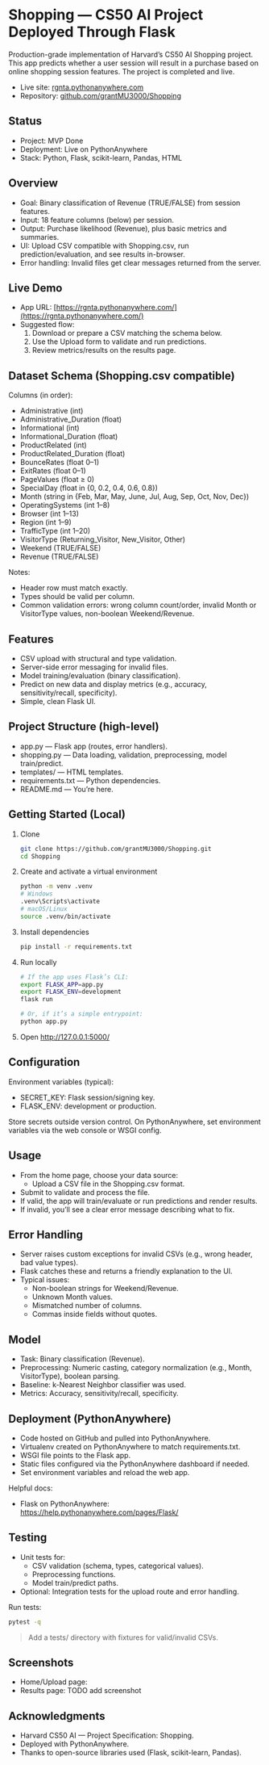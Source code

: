 # Shopping — CS50 AI Project Deployed Through Flask

Production-grade implementation of Harvard’s CS50 AI Shopping project. This app predicts whether a user session will result in a purchase based on online shopping session features. The project is completed and live.

- Live site: [rgnta.pythonanywhere.com](https://rgnta.pythonanywhere.com/)
- Repository: [github.com/grantMU3000/Shopping](https://github.com/grantMU3000/Shopping)

## Status

- Project: MVP Done
- Deployment: Live on PythonAnywhere
- Stack: Python, Flask, scikit-learn, Pandas, HTML

## Overview

- Goal: Binary classification of Revenue (TRUE/FALSE) from session features.
- Input: 18 feature columns (below) per session.
- Output: Purchase likelihood (Revenue), plus basic metrics and summaries.
- UI: Upload CSV compatible with Shopping.csv, run prediction/evaluation, and see results in-browser.
- Error handling: Invalid files get clear messages returned from the server.

## Live Demo

- App URL: [https://rgnta.pythonanywhere.com/](https://rgnta.pythonanywhere.com/)
- Suggested flow:
  1. Download or prepare a CSV matching the schema below.
  2. Use the Upload form to validate and run predictions.
  3. Review metrics/results on the results page.

## Dataset Schema (Shopping.csv compatible)

Columns (in order):

- Administrative (int)
- Administrative_Duration (float)
- Informational (int)
- Informational_Duration (float)
- ProductRelated (int)
- ProductRelated_Duration (float)
- BounceRates (float 0–1)
- ExitRates (float 0–1)
- PageValues (float ≥ 0)
- SpecialDay (float in {0, 0.2, 0.4, 0.6, 0.8})
- Month (string in {Feb, Mar, May, June, Jul, Aug, Sep, Oct, Nov, Dec})
- OperatingSystems (int 1–8)
- Browser (int 1–13)
- Region (int 1–9)
- TrafficType (int 1–20)
- VisitorType (Returning_Visitor, New_Visitor, Other)
- Weekend (TRUE/FALSE)
- Revenue (TRUE/FALSE)

Notes:

- Header row must match exactly.
- Types should be valid per column.
- Common validation errors: wrong column count/order, invalid Month or VisitorType values, non-boolean Weekend/Revenue.

## Features

- CSV upload with structural and type validation.
- Server-side error messaging for invalid files.
- Model training/evaluation (binary classification).
- Predict on new data and display metrics (e.g., accuracy, sensitivity/recall, specificity).
- Simple, clean Flask UI.

## Project Structure (high-level)

- app.py — Flask app (routes, error handlers).
- shopping.py — Data loading, validation, preprocessing, model train/predict.
- templates/ — HTML templates.
- requirements.txt — Python dependencies.
- README.md — You’re here.

## Getting Started (Local)

1. Clone

   ```bash
   git clone https://github.com/grantMU3000/Shopping.git
   cd Shopping
   ```

2. Create and activate a virtual environment

   ```bash
   python -m venv .venv
   # Windows
   .venv\Scripts\activate
   # macOS/Linux
   source .venv/bin/activate
   ```

3. Install dependencies

   ```bash
   pip install -r requirements.txt
   ```

4. Run locally

   ```bash
   # If the app uses Flask’s CLI:
   export FLASK_APP=app.py
   export FLASK_ENV=development
   flask run

   # Or, if it’s a simple entrypoint:
   python app.py
   ```

5. Open <http://127.0.0.1:5000/>

## Configuration

Environment variables (typical):

- SECRET_KEY: Flask session/signing key.
- FLASK_ENV: development or production.

Store secrets outside version control. On PythonAnywhere, set environment variables via the web console or WSGI config.

## Usage

- From the home page, choose your data source:
  - Upload a CSV file in the Shopping.csv format.
- Submit to validate and process the file.
- If valid, the app will train/evaluate or run predictions and render results.
- If invalid, you’ll see a clear error message describing what to fix.

## Error Handling

- Server raises custom exceptions for invalid CSVs (e.g., wrong header, bad value types).
- Flask catches these and returns a friendly explanation to the UI.
- Typical issues:
  - Non-boolean strings for Weekend/Revenue.
  - Unknown Month values.
  - Mismatched number of columns.
  - Commas inside fields without quotes.

## Model

- Task: Binary classification (Revenue).
- Preprocessing: Numeric casting, category normalization (e.g., Month, VisitorType), boolean parsing.
- Baseline: k-Nearest Neighbor classifier was used.
- Metrics: Accuracy, sensitivity/recall, specificity.

## Deployment (PythonAnywhere)

- Code hosted on GitHub and pulled into PythonAnywhere.
- Virtualenv created on PythonAnywhere to match requirements.txt.
- WSGI file points to the Flask app.
- Static files configured via the PythonAnywhere dashboard if needed.
- Set environment variables and reload the web app.

Helpful docs:
- Flask on PythonAnywhere: <https://help.pythonanywhere.com/pages/Flask/>

## Testing

- Unit tests for:
  - CSV validation (schema, types, categorical values).
  - Preprocessing functions.
  - Model train/predict paths.
- Optional: Integration tests for the upload route and error handling.

Run tests:

```bash
pytest -q
```

> Add a tests/ directory with fixtures for valid/invalid CSVs.

## Screenshots

- Home/Upload page: 
- Results page: TODO add screenshot

## Acknowledgments

- Harvard CS50 AI — Project Specification: Shopping.
- Deployed with PythonAnywhere.
- Thanks to open-source libraries used (Flask, scikit-learn, Pandas).

